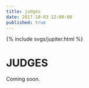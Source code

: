 ```yaml
---
title: judges
date: 2017-10-03 12:00:00
published: true
---
```


<div class="jupiter">
  {% include svgs/jupiter.html %}
</div>

# JUDGES

Coming soon.


<!-- <div class="judge-list">
  <div class="judge">
    <img alt="image of Catherine Dillingham" src="/images/judge-catherine-dillingham.jpg">
    <p><strong>Catherine Dillingham</strong><br>
    Senior Associate, Glen Echo Group<br>
    <a target="_blank" title="Catherine Dillingham's Twitter account" href="https://twitter.com/wrendidit">@wrendidit</a>
    </p>
  </div>
  <div class="judge">
    <img alt="image of Michael Aleo" src="/images/judge-michael-aleo.jpg">
    <p><strong>Michael Aleo</strong><br>
    President &amp; Creative Director, LGND<br>
    <a target="_blank" title="Michael Aleo's Twitter account" href="https://twitter.com/michaelaleo">@michaelaleo</a>
    </p>
  </div>
  <div class="judge">
    <img alt="image of Katelyn Caillouet" src="/images/judge-katelyn-caillouet.jpg">
    <p><strong>Katelyn Caillouet</strong><br>
    Designer, Pleasant Design Co.<br>
    <a target="_blank" title="Katelyn Caillouet's Twitter account" href="https://twitter.com/hellokatelyn">@hellokatelyn</a>
    </p>
  </div>
  <div class="judge">
    <img alt="image of Alisha Ramos" src="/images/judge-alisha-ramos.jpg">
    <p><strong>Alisha Ramos</strong><br>
    Founder &amp; CEO, Girls' Night In<br>
    <a target="_blank" title="Alisha Ramos's Twitter account" href="https://twitter.com/alishalisha">@alishalisha</a>
    </p>
  </div>
</div> -->

